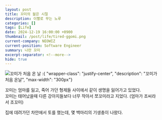 ```yaml
---
layout: post
title: 꼬미의 젊은 시절
description: 이빨로 무는 노루 
categories: []
tags: [Life]
date: 2024-12-19 16:00:00 +0900
thumbnail: /post/life/tired-ggomi.png
current-company: NEOWIZ
current-position: Software Engineer
summary: 나란 꼬미
excerpt-separator: <!--more-->
hide: true
---
```


<!--more-->

![꼬미가 처음 온 날](/post/life/first-day-of-ggomi.jpg)
:{ "wrapper-class": "justify-center", "description": "꼬미가 처음 온날", "max-width": "300px"}

꼬미는 엄마를 잃고, 죽어 가던 형제들 사이에서 같이 생명을 잃어가고 있었다.  
꼬미는 태어났을때 다른 강아지들보다 너무 작아서 쪼꼬미라고 지었다. (엄마가 조씨라서 조꼬미)  

집에 데려가던 차안에서 토를 했는데, 몇 백마리의 기생충이 나왔다.
